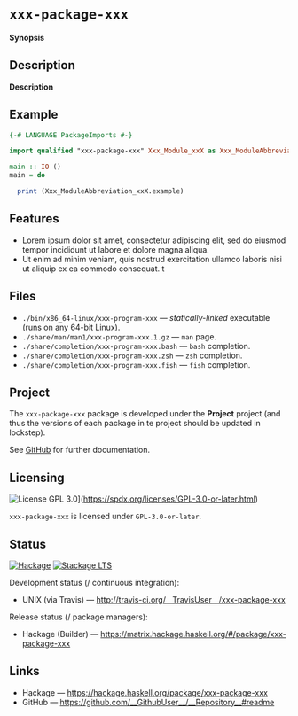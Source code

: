 # `xxx-package-xxx`

__Synopsis__

## Description

__Description__

## Example
<!-- TODO -->

```haskell
{-# LANGUAGE PackageImports #-}

import qualified "xxx-package-xxx" Xxx_Module_xxX as Xxx_ModuleAbbreviation_xxX

main :: IO ()
main = do

  print (Xxx_ModuleAbbreviation_xxX.example)
```

## Features
<!-- TODO -->

* Lorem ipsum dolor sit amet, consectetur adipiscing elit, sed do
  eiusmod tempor incididunt ut labore et dolore magna aliqua.
* Ut enim ad minim veniam, quis nostrud exercitation ullamco laboris
  nisi ut aliquip ex ea commodo consequat.
t
## Files

* `./bin/x86_64-linux/xxx-program-xxx`      — *statically-linked* executable (runs on any 64-bit Linux).
* `./share/man/man1/xxx-program-xxx.1.gz`   — `man` page.
* `./share/completion/xxx-program-xxx.bash` — `bash` completion.
* `./share/completion/xxx-program-xxx.zsh`  — `zsh` completion.
* `./share/completion/xxx-program-xxx.fish` — `fish` completion.

## Project

The `xxx-package-xxx` package is developed under the __Project__ project (and thus the versions of each package in te project should be updated in lockstep).

See [GitHub](https://github.com/__GithubUser__/__Repository__#readme) for further documentation.

## Licensing

![License GPL 3.0](https://img.shields.io/badge/license-GPL%203.0+-brightgreen.svg)](https://spdx.org/licenses/GPL-3.0-or-later.html)

`xxx-package-xxx` is licensed under `GPL-3.0-or-later`.

## Status

[![Hackage](https://img.shields.io/hackage/v/xxx-package-xxx.svg?style=flat)](https://hackage.haskell.org/package/xxx-package-xxx)
[![Stackage LTS](http://stackage.org/package/xxx-package-xxx/badge/lts)](http://stackage.org/lts/package/xxx-package-xxx)

Development status (/ continuous integration):

* UNIX (via Travis) — <http://travis-ci.org/__TravisUser__/xxx-package-xxx>
<!-- * UNIX (via Circle CI) — <https://circleci.com/gh/__CircleCIUser__/workflows/xxx-package-xxx> -->
<!-- * Windows (via Appveyor) — <> -->

Release status (/ package managers):

* Hackage (Builder) — <https://matrix.hackage.haskell.org/#/package/xxx-package-xxx>
<!-- * Stackage (Builder) — <> -->
<!-- * Nixpkgs (Builder) — <> -->

## Links

* Hackage  — <https://hackage.haskell.org/package/xxx-package-xxx>
* GitHub   — <https://github.com/__GithubUser__/__Repository__#readme>

<!-- EOF -----------------------------------------

## Related

Related (Haskell) packages:

* 

[![Stackage Nightly](http://stackage.org/package/xxx-package-xxx/badge/nightly)](http://stackage.org/nightly/package/xxx-package-xxx)
[![Build Status](https://secure.travis-ci.org/__TravisUser__/xxx-package-xxx.svg?branch=master)](https://travis-ci.org/__TravisUser__/xxx-package-xxx)
[![Build Status](http://circle-ci.org/__CircleCIUser__/xxx-package-xxx.svg?branch=master)](<http://circle-ci.org/__CircleCIUser__/xxx-package-xxx)

[![License ](https://img.shields.io/badge/license-GPL%203.0+-brightgreen.svg)](https://spdx.org/licenses/GPL-3.0-or-later.html)
[![License ](https://img.shields.io/badge/license-Apache%202.0-brightgreen.svg)](https://spdx.org/licenses/Apache-2.0.html)

* `./share/completion/xxx-program-xxx.bash` — 
* `./share/completion/xxx-program-xxx.zsh`  — 
* `./share/completion/xxx-program-xxx.fish` — 

* `./share/etc/bash_completion.d/xxx-program-xxx.bash`

 ------------------------------------------------>